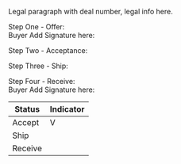 Legal paragraph with deal number, legal info here.

Step One - Offer:  
Buyer Add Signature here: 

Step Two - Acceptance:  

Step Three - Ship:  


Step Four - Receive:  
Buyer Add Signature here: 


Status  | Indicator
------------- | -------------
Accept  | V
Ship  | 
Receive  | 
